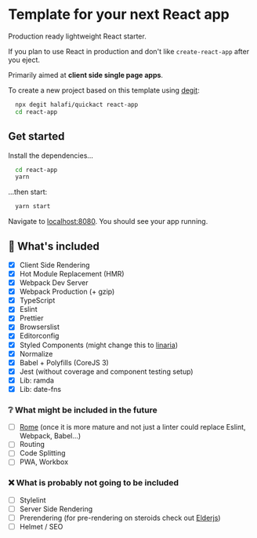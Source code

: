 # Template for your next React app

Production ready lightweight React starter.

If you plan to use React in production and don't like `create-react-app` after you eject.

Primarily aimed at **client side single page apps**.

To create a new project based on this template using <a href="https://github.com/Rich-Harris/degit" target="_blank">degit</a>:

```bash
  npx degit halafi/quickact react-app
  cd react-app
```

## Get started

Install the dependencies...

```bash
  cd react-app
  yarn
```

...then start:

```bash
  yarn start
```

Navigate to [localhost:8080](http://localhost:8080). You should see your app running.

## 🔧 What's included

- [x] Client Side Rendering
- [x] Hot Module Replacement (HMR)
- [x] Webpack Dev Server
- [x] Webpack Production (+ gzip)
- [x] TypeScript
- [x] Eslint
- [x] Prettier
- [x] Browserslist
- [x] Editorconfig
- [x] Styled Components (might change this to [linaria](https://github.com/callstack/linaria))
- [x] Normalize
- [x] Babel + Polyfills (CoreJS 3)
- [x] Jest (without coverage and component testing setup)
- [x] Lib: ramda
- [x] Lib: date-fns

### ❔ What might be included in the future
- [ ] [Rome](https://github.com/romefrontend/rome) (once it is more mature and not just a linter could replace Eslint, Webpack, Babel...)
- [ ] Routing
- [ ] Code Splitting
- [ ] PWA, Workbox

### ❌ What is probably not going to be included
- [ ] Stylelint
- [ ] Server Side Rendering
- [ ] Prerendering (for pre-rendering on steroids check out [Elderjs](https://github.com/elderjs/elderjs))
- [ ] Helmet / SEO
